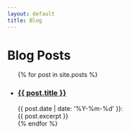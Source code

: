 ```yaml
---
layout: default
title: Blog
---
```


# Blog Posts

<div class="listing">
<ul>
  {% for post in site.posts %}
    <li>
      <h3>
        <a href="{{ post.url }}">
          {{ post.title }}
        </a>
      </h3>
      <div class="date">
        {{ post.date | date: '%Y-%m-%d' }}:
      </div>
      {{ post.excerpt }}
    </li>
  {% endfor %}
</ul>
</div>